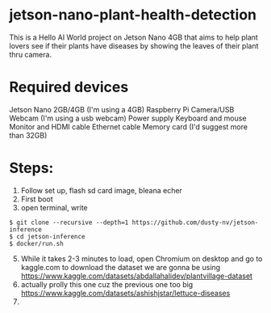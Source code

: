 # jetson-nano-plant-health-detection
This is a Hello AI World project on Jetson Nano 4GB that aims to help plant lovers see if their plants have diseases by showing the leaves of their plant thru camera. 

# Required devices
Jetson Nano 2GB/4GB (I'm using a 4GB)
Raspberry Pi Camera/USB Webcam (I'm using a usb webcam)
Power supply
Keyboard and mouse
Monitor and HDMI cable
Ethernet cable
Memory card (I'd suggest more than 32GB)

# Steps: 
1. Follow set up, flash sd card image, bleana echer
2. First boot
3. open terminal, write
```
$ git clone --recursive --depth=1 https://github.com/dusty-nv/jetson-inference
$ cd jetson-inference
$ docker/run.sh
```

5. While it takes 2-3 minutes to load, open Chromium on desktop and go to kaggle.com to download the dataset we are gonna be using https://www.kaggle.com/datasets/abdallahalidev/plantvillage-dataset
6. actually prolly this one cuz the previous one too big https://www.kaggle.com/datasets/ashishjstar/lettuce-diseases 
7. 
